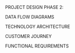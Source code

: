 PROJECT DESIGN PHASE 2:


  DATA FLOW DIAGRAMS
  
  
  TECHNOLOGY ARCHITECTURE
  
  
  CUSTOMER JOURNEY
  
  
  FUNCTIONAL REQUIREMENTS
